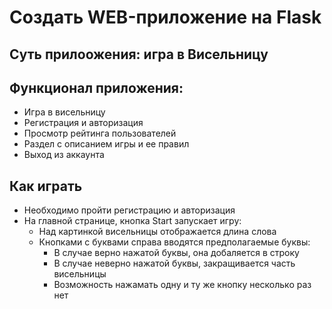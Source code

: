 # **Создать WEB-приложение на Flask**
## Суть прилоожения: игра в Висельницу
## Функционал приложения:
- Игра в висельницу
- Регистрация и авторизация
- Просмотр рейтинга пользователей
- Раздел с описанием игры и ее правил
- Выход из аккаунта
## Как играть
- Необходимо пройти регистрацию и авторизация
- На главной странице, кнопка Start запускает игру:
  - Над картинкой висельницы отображается длина слова
  - Кнопками с буквами справа вводятся предполагаемые буквы:
    - В случае верно нажатой буквы, она добаляется в строку
    - В случае неверно нажатой буквы, закращивается часть висельницы
    - Возможность нажамать одну и ту же кнопку несколько раз нет
